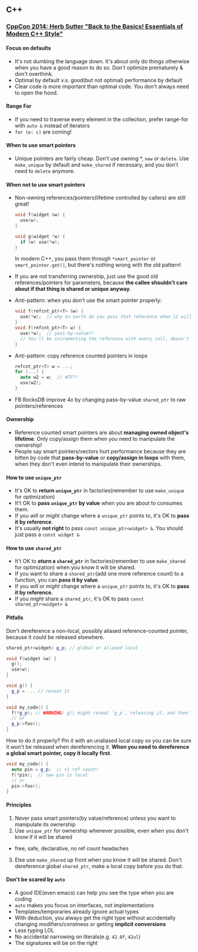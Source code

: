 ## C++

### [CppCon 2014: Herb Sutter "Back to the Basics! Essentials of Modern C++ Style"](https://www.youtube.com/watch?v=xnqTKD8uD64)

#### Focus on defaults

* It's not dumbing the language down. It's about only do things otherwise when you have a good reason to do so. Don't optimize prematurely & don't overthink.
* Optimal by default v.s. good(but not optimal) performance by default
* Clear code is more important than optimal code. You don't always need to open the hood.

#### Range For

* If you need to traverse every element in the collection, prefer range-for with `auto &` instead of iterators
* `for (e: c)` are coming!

#### When to use smart pointers

* Unique pointers are fairly cheap. Don't use owning *, `new` or `delete`. Use `make_unique` by default and `make_shared` if necessary, and you don't need to `delete` anymore.

#### When not to use smart pointers

* Non-owning references/pointers(lifetime controlled by callers) are still great!

  ```cpp
  void f(widget &w) {
    use(w);
  }

  void g(widget *w) {
    if (w) use(*w);
  }
  ```
  In modern C++, you pass them through `*smart_pointer` or `smart_pointer.get()`, but there's nothing wrong with the old pattern!
* If you are not transferring ownership, just use the good old references/pointers for parameters, because **the callee shouldn't care about if that thing is shared or unique anyway**.
* Anti-pattern: when you don't use the smart pointer properly:

  ```cpp
  void f(refcnt_ptr<T> &w) {
    use(*w);  // why on earth do you pass that reference when it will be counted?
  }
  void f(refcnt_ptr<T> w) {
    use(*w);  // pass-by-value?!
    // You'll be incrementing the reference with every call, doesn't it hurt?
  }
  ```
* Anti-pattern: copy reference counted pointers in loops

  ```cpp
  refcnt_ptr<T> w = ...;
  for (...) {
    auto w2 = w;  // WTF?!
    use(w2);
  }
  ```
* FB RocksDB improve 4x by changing pass-by-value `shared_ptr` to raw pointers/references

#### Ownership

* Reference counted smart pointers are about **managing owned object's lifetime**. Only copy/assign them when you need to manipulate the ownership!
* People say smart pointers/vectors hurt performance because they are bitten by code that **pass-by-value** or **copy/assign in loops** with them, when they don't even intend to manipulate their ownerships.

#### How to use `unique_ptr`

* It's OK to **return `unique_ptr`** in factories(remember to use `make_unique` for optimization)
* It't OK to **pass `unique_ptr` by value** when you are about to consumes them.
* If you *will* or *might* change where a `unique_ptr` points to, it's OK to **pass it by reference**.
* It's usually **not right** to pass `const unique_ptr<widget> &`. You should just pass a `const widget &`

#### How to use `shared_ptr`

* It't OK to **eturn a `shared_ptr`** in factories(remember to use `make_shared` for optimization) when you know it will be shared.
* If you want to share a `shared_ptr`(add one more reference count) to a function, you can **pass it by value**.
* If you *will* or *might* change where a `unique_ptr` points to, it's OK to **pass it by reference**.
* If you *might* share a `shared_ptr`, it's OK to pass `const shared_ptr<widget> &`

#### Pitfalls

Don't dereference a non-local, possibly aliased reference-counted pointer, because it could be released elsewhere.

```cpp
shared_ptr<widget> g_p; // global or aliased local

void f(widget &w) {
  g();
  use(w);
}

void g() {
  g_p = ... // reseat it
}

void my_code() {
  f(*g_p); // WARNING! g() might reseat `g_p`, releasing it, and then f() will dereference it with `use(w)`
  // or
  g_p->foo();
}
```

How to do it properly? Pin it with an unaliased local copy so you can be sure it won't be released when dereferencing it. **When you need to dereference a global smart pointer, copy it locally first**.

```cpp
void my_code() {
  auto pin = g_p;  // +1 ref count!
  f(*pin);  // now pin is local
  // or
  pin->foo();
}
```

#### Principles

1. Never pass smart pointers(by value/reference) unless you want to manipulate its ownership
2. Use `unique_ptr` for ownership whenever possible, even when you don't know if it will be shared
  * free, safe, declarative, no ref count headaches
3. Else use `make_shared` up front when you know it will be shared. Don't dereference global `shared_ptr`, make a local copy before you do that.

#### Don't be scared by `auto`

* A good IDE(even emacs) can help you see the type when you are coding
* `auto` makes you focus on interfaces, not implementations
* Templates/temporaries already ignore actual types
* With deduction, you always get the right type without accidentally changing modifiers/constness or getting **implicit conversions**
* Less typing LOL
* No accidental narrowing on literals(e.g. `42.0f`, `42ul`)
* The signatures will be on the right
